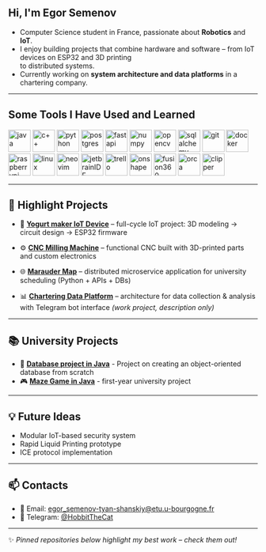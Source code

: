 ## Hi, I'm Egor Semenov

- Computer Science student in France, passionate about **Robotics** and **IoT**.  
- I enjoy building projects that combine hardware and software – from IoT devices on ESP32 and 3D printing  
to distributed systems.  
- Currently working on **system architecture and data platforms** in a chartering company.  

---

## Some Tools I Have Used and Learned
<p align="left">
<img src="https://cdn.jsdelivr.net/gh/devicons/devicon@latest/icons/java/java-original.svg" alt="java" width="45" height="45"/>
<img src="https://cdn.jsdelivr.net/gh/devicons/devicon@latest/icons/cplusplus/cplusplus-original.svg" alt="c++" width="45" height="45"/>
<img src="https://cdn.jsdelivr.net/gh/devicons/devicon@latest/icons/python/python-original.svg" alt="python" width="45" height="45"/>
  
<img src="https://cdn.jsdelivr.net/gh/devicons/devicon@latest/icons/postgresql/postgresql-original.svg" alt="postgres" width="45" height="45"/>

<img src="https://cdn.jsdelivr.net/gh/devicons/devicon@latest/icons/fastapi/fastapi-original.svg" alt="fastapi" width="45" height="45"/>
<img src="https://cdn.jsdelivr.net/gh/devicons/devicon@latest/icons/numpy/numpy-original.svg" alt="numpy" width="45" height="45"/>
<img src="https://cdn.jsdelivr.net/gh/devicons/devicon@latest/icons/opencv/opencv-original.svg" alt="opencv" width="45" height="45"/>
<img src="https://cdn.jsdelivr.net/gh/devicons/devicon@latest/icons/sqlalchemy/sqlalchemy-original.svg" alt="sqlalchemy" width="45" height="45"/>
<img src="https://cdn.jsdelivr.net/gh/devicons/devicon@latest/icons/git/git-original.svg" alt="git" width="45" height="45"/>
<img src="https://cdn.jsdelivr.net/gh/devicons/devicon@latest/icons/docker/docker-original.svg"  alt="docker" width="45" height="45"/>

<img src="https://cdn.jsdelivr.net/gh/devicons/devicon@latest/icons/raspberrypi/raspberrypi-original.svg" alt="raspberrypi" width="45" height="45"/>
<img src="https://cdn.jsdelivr.net/gh/devicons/devicon@latest/icons/linux/linux-original.svg" alt="linux" width="45" height="45"/>

<img src="https://cdn.jsdelivr.net/gh/devicons/devicon@latest/icons/neovim/neovim-original.svg" alt="neovim" width="45" height="45"/>
<img src="https://cdn.jsdelivr.net/gh/devicons/devicon@latest/icons/jetbrains/jetbrains-original.svg" alt="jetbrainIDE" width="45" height="45"/>
<img src="https://cdn.jsdelivr.net/gh/devicons/devicon@latest/icons/trello/trello-original.svg"  alt="trello" width="45" height="45"/>

<img src="https://us.v-cdn.net/5022071/uploads/V3B85DTZQS8W/box-onshape-favicon-512-401x.png"  alt="onshape" width="45" height="45"/>
<img src="https://cdn.jsdelivr.net/gh/devicons/devicon@latest/icons/fusion/fusion-original.svg" alt="fusion360" width="45" height="45"/>
<img src="https://raw.githubusercontent.com/linuxserver/docker-templates/master/linuxserver.io/img/orcaslicer-logo.png" alt="orca" width="45" height="45"/>
<img src="https://www.klipper3d.org/fr/img/klipper-logo.png" alt="clipper" width="45" height="45"/>
</p>

---

## 🚀 Highlight Projects
- 🔌 [**Yogurt maker IoT Device**]() – full-cycle IoT project: 3D modeling → circuit design → ESP32 firmware  

- ⚙️ [**CNC Milling Machine**]() – functional CNC built with 3D-printed parts and custom electronics  

- 🌐 [**Marauder Map**]() – distributed microservice application for university scheduling (Python + APIs + DBs)  

- 📊 [**Chartering Data Platform**]() – architecture for data collection & analysis with Telegram bot interface *(work project, description only)*

---

## 📚 University Projects
- 📂 [**Database project in Java**](https://github.com/HobbitTheCat/dataBase) -
  Project on creating an object-oriented database from scratch
- 🎮 [**Maze Game in Java**]() -
  first-year university project  

---

## 💡 Future Ideas
- Modular IoT-based security system  
- Rapid Liquid Printing prototype  
- ICE protocol implementation  

---

## 📫 Contacts
- 📧 Email: egor_semenov-tyan-shanskiy@etu.u-bourgogne.fr
- 💬 Telegram: [@HobbitTheCat](https://t.me/hobbitthecat)  

---

✨ *Pinned repositories below highlight my best work – check them out!* 

